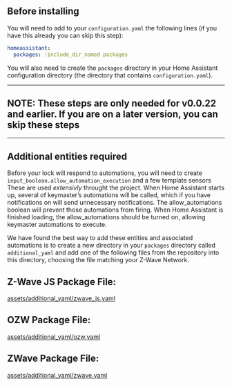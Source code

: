 ## Before installing

You will need to add to your `configuration.yaml` the following lines (if you have this already you can skip this step):

```yaml
homeassistant:
  packages: !include_dir_named packages
```

You will also need to create the `packages` directory in your Home Assistant configuration directory (the directory that contains `configuration.yaml`).

***

## **NOTE: These steps are only needed for v0.0.22 and earlier. If you are on a later version, you can skip these steps**

***

## Additional entities required

Before your lock will respond to automations, you will need to create `input_boolean.allow_automation_execution` and a few template sensors  These are used _extensivly_ throught the project.  When Home Assistant starts up, several of keymaster’s automations will be called, which if you have notifications on will send unnecessary notifications. The allow_automations boolean will prevent those automations from firing.  When Home Assistant is finished loading, the allow_automations should be turned on, allowing keymaster automations to execute.

We have found the best way to add these entities and associated automations is to create a new directory in your `packages` directory called `additional_yaml` and add one of the following files from the repository into this directory, choosing the file matching your Z-Wave Network.

## Z-Wave JS Package File:
[assets/additional_yaml/zwave_js.yaml](https://github.com/FutureTense/keymaster/raw/main/assets/additional_yaml/zwave_js.yaml)

## OZW Package File:

[assets/additional_yaml/ozw.yaml](https://github.com/FutureTense/keymaster/raw/main/assets/additional_yaml/ozw.yaml)

## ZWave Package File:

[assets/additional_yaml/zwave.yaml](https://github.com/FutureTense/keymaster/raw/main/assets/additional_yaml/zwave.yaml)